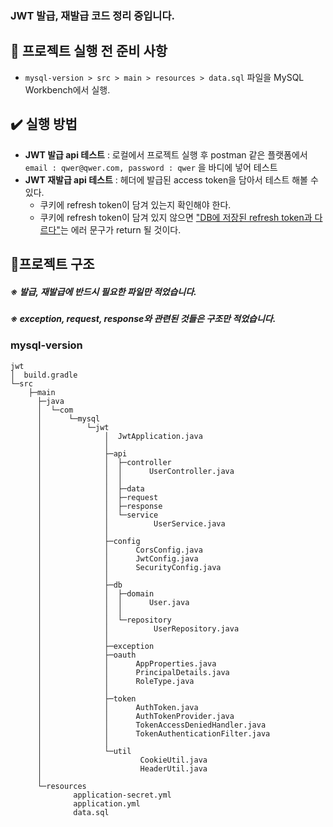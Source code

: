 ### JWT 발급, 재발급 코드 정리 중입니다.

## 📢 프로젝트 실행 전 준비 사항
- `mysql-version > src > main > resources > data.sql` 파일을 MySQL Workbench에서 실행.

## ✔️ 실행 방법

- **JWT 발급 api 테스트** : 로컬에서 프로젝트 실행 후 postman 같은 플랫폼에서 `email : qwer@qwer.com, password : qwer` 을 바디에 넣어 테스트
- **JWT 재발급 api 테스트** : 헤더에 발급된 access token을 담아서 테스트 해볼 수 있다.
    - 쿠키에 refresh token이 담겨 있는지 확인해야 한다.
    - 쿠키에 refresh token이 담겨 있지 않으면 <u>"DB에 저장된 refresh token과 다르다"</U>는 에러 문구가 return 될 것이다.

## 📔프로젝트 구조
##### ※ 발급, 재발급에 반드시 필요한 파일만 적었습니다. 
##### ※ exception, request, response와 관련된 것들은 구조만 적었습니다.    

        
### mysql-version

```
jwt
│  build.gradle
└─src
    ├─main
      ├─java
      │  └─com
      │      └─mysql
      │          └─jwt
      │              │  JwtApplication.java
      │              │
      │              ├─api
      │              │  ├─controller
      │              │  │      UserController.java
      │              │  │
      │              │  ├─data
      │              │  ├─request
      │              │  ├─response
      │              │  └─service
      │              │          UserService.java
      │              │
      │              ├─config
      │              │      CorsConfig.java
      │              │      JwtConfig.java
      │              │      SecurityConfig.java
      │              │
      │              ├─db
      │              │  ├─domain
      │              │  │      User.java
      │              │  │
      │              │  └─repository
      │              │          UserRepository.java
      │              │
      │              ├─exception
      │              ├─oauth
      │              │      AppProperties.java
      │              │      PrincipalDetails.java
      │              │      RoleType.java
      │              │
      │              ├─token
      │              │      AuthToken.java
      │              │      AuthTokenProvider.java
      │              │      TokenAccessDeniedHandler.java
      │              │      TokenAuthenticationFilter.java
      │              │
      │              └─util
      │                      CookieUtil.java
      │                      HeaderUtil.java
      │
      └─resources
              application-secret.yml
              application.yml
              data.sql

```
